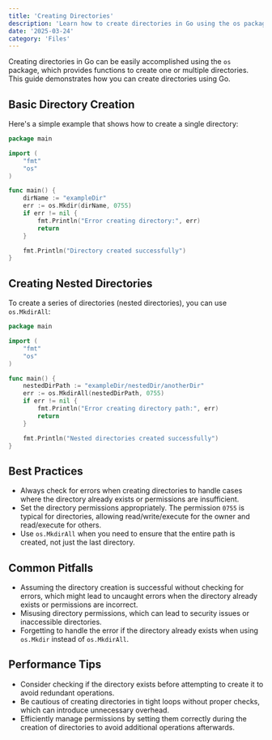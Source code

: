 ```yaml
---
title: 'Creating Directories'
description: 'Learn how to create directories in Go using the os package'
date: '2025-03-24'
category: 'Files'
---
```


Creating directories in Go can be easily accomplished using the `os` package, which provides functions to create one or multiple directories. This guide demonstrates how you can create directories using Go.

## Basic Directory Creation

Here's a simple example that shows how to create a single directory:

```go
package main

import (
	"fmt"
	"os"
)

func main() {
	dirName := "exampleDir"
	err := os.Mkdir(dirName, 0755)
	if err != nil {
		fmt.Println("Error creating directory:", err)
		return
	}

	fmt.Println("Directory created successfully")
}
```

## Creating Nested Directories

To create a series of directories (nested directories), you can use `os.MkdirAll`:

```go
package main

import (
	"fmt"
	"os"
)

func main() {
	nestedDirPath := "exampleDir/nestedDir/anotherDir"
	err := os.MkdirAll(nestedDirPath, 0755)
	if err != nil {
		fmt.Println("Error creating directory path:", err)
		return
	}

	fmt.Println("Nested directories created successfully")
}
```

## Best Practices

- Always check for errors when creating directories to handle cases where the directory already exists or permissions are insufficient.
- Set the directory permissions appropriately. The permission `0755` is typical for directories, allowing read/write/execute for the owner and read/execute for others.
- Use `os.MkdirAll` when you need to ensure that the entire path is created, not just the last directory.

## Common Pitfalls

- Assuming the directory creation is successful without checking for errors, which might lead to uncaught errors when the directory already exists or permissions are incorrect.
- Misusing directory permissions, which can lead to security issues or inaccessible directories.
- Forgetting to handle the error if the directory already exists when using `os.Mkdir` instead of `os.MkdirAll`.

## Performance Tips

- Consider checking if the directory exists before attempting to create it to avoid redundant operations.
- Be cautious of creating directories in tight loops without proper checks, which can introduce unnecessary overhead.
- Efficiently manage permissions by setting them correctly during the creation of directories to avoid additional operations afterwards.